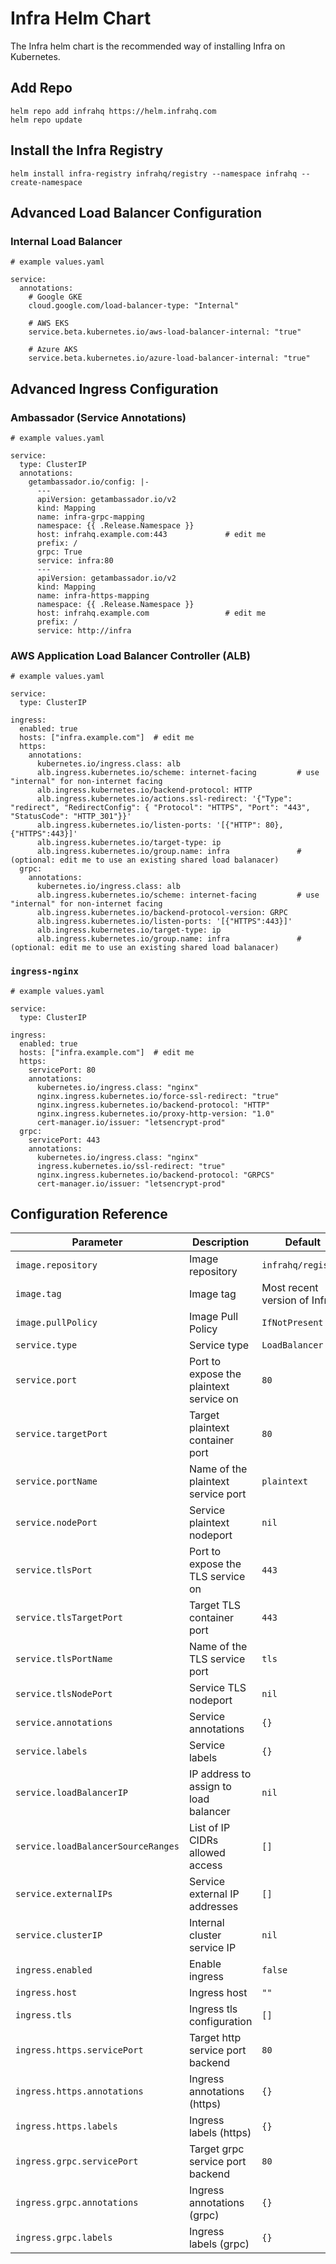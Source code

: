 # Infra Helm Chart

The Infra helm chart is the recommended way of installing Infra on Kubernetes.

## Add Repo

```
helm repo add infrahq https://helm.infrahq.com
helm repo update
```

## Install the Infra Registry

```
helm install infra-registry infrahq/registry --namespace infrahq --create-namespace
```

## Advanced Load Balancer Configuration

### Internal Load Balancer

```
# example values.yaml

service:
  annotations:
    # Google GKE
    cloud.google.com/load-balancer-type: "Internal"

    # AWS EKS
    service.beta.kubernetes.io/aws-load-balancer-internal: "true"

    # Azure AKS
    service.beta.kubernetes.io/azure-load-balancer-internal: "true"
```

## Advanced Ingress Configuration

### Ambassador (Service Annotations)

```
# example values.yaml

service:
  type: ClusterIP
  annotations:
    getambassador.io/config: |-
      ---
      apiVersion: getambassador.io/v2
      kind: Mapping
      name: infra-grpc-mapping
      namespace: {{ .Release.Namespace }}
      host: infrahq.example.com:443             # edit me
      prefix: /
      grpc: True
      service: infra:80
      ---
      apiVersion: getambassador.io/v2
      kind: Mapping
      name: infra-https-mapping
      namespace: {{ .Release.Namespace }}
      host: infrahq.example.com                 # edit me
      prefix: /
      service: http://infra
```

### AWS Application Load Balancer Controller (ALB)

```
# example values.yaml

service:
  type: ClusterIP

ingress:
  enabled: true
  hosts: ["infra.example.com"]  # edit me
  https:
    annotations:
      kubernetes.io/ingress.class: alb
      alb.ingress.kubernetes.io/scheme: internet-facing         # use "internal" for non-internet facing
      alb.ingress.kubernetes.io/backend-protocol: HTTP
      alb.ingress.kubernetes.io/actions.ssl-redirect: '{"Type": "redirect", "RedirectConfig": { "Protocol": "HTTPS", "Port": "443", "StatusCode": "HTTP_301"}}'
      alb.ingress.kubernetes.io/listen-ports: '[{"HTTP": 80}, {"HTTPS":443}]'
      alb.ingress.kubernetes.io/target-type: ip
      alb.ingress.kubernetes.io/group.name: infra               # (optional: edit me to use an existing shared load balanacer)
  grpc:
    annotations:
      kubernetes.io/ingress.class: alb
      alb.ingress.kubernetes.io/scheme: internet-facing         # use "internal" for non-internet facing
      alb.ingress.kubernetes.io/backend-protocol-version: GRPC
      alb.ingress.kubernetes.io/listen-ports: '[{"HTTPS":443}]'
      alb.ingress.kubernetes.io/target-type: ip
      alb.ingress.kubernetes.io/group.name: infra               # (optional: edit me to use an existing shared load balanacer)
```

### `ingress-nginx`

```
# example values.yaml

service:
  type: ClusterIP

ingress:
  enabled: true
  hosts: ["infra.example.com"]  # edit me
  https:
    servicePort: 80
    annotations:
      kubernetes.io/ingress.class: "nginx"
      nginx.ingress.kubernetes.io/force-ssl-redirect: "true"
      nginx.ingress.kubernetes.io/backend-protocol: "HTTP"
      nginx.ingress.kubernetes.io/proxy-http-version: "1.0"
      cert-manager.io/issuer: "letsencrypt-prod"
  grpc:
    servicePort: 443
    annotations:
      kubernetes.io/ingress.class: "nginx"
      ingress.kubernetes.io/ssl-redirect: "true"
      nginx.ingress.kubernetes.io/backend-protocol: "GRPCS"
      cert-manager.io/issuer: "letsencrypt-prod"
```

## Configuration Reference

| Parameter                                 | Description                                   | Default                                                 |
|-------------------------------------------|-----------------------------------------------|---------------------------------------------------------|
| `image.repository`                        | Image repository                              | `infrahq/registry`                                      |
| `image.tag`                               | Image tag                                     | Most recent version of Infra                            | 
| `image.pullPolicy`                        | Image Pull Policy                             | `IfNotPresent`                                          |
| `service.type`                            | Service type                                  | `LoadBalancer`                                          |
| `service.port`                            | Port to expose the plaintext service on       | `80`                                                    |
| `service.targetPort`                      | Target plaintext container port               | `80`                                                    |
| `service.portName`                        | Name of the plaintext service port            | `plaintext`                                             |
| `service.nodePort`                        | Service plaintext nodeport                    | `nil`                                                   |
| `service.tlsPort`                         | Port to expose the TLS service on             | `443`                                                   |
| `service.tlsTargetPort`                   | Target TLS container port                     | `443`                                                   |
| `service.tlsPortName`                     | Name of the TLS service port                  | `tls`                                                   |
| `service.tlsNodePort`                     | Service TLS nodeport                          | `nil`                                                   |
| `service.annotations`                     | Service annotations                           | `{}`                                                    |
| `service.labels`                          | Service labels                                | `{}`                                                    |
| `service.loadBalancerIP`                  | IP address to assign to load balancer         | `nil`                                                   |
| `service.loadBalancerSourceRanges`        | List of IP CIDRs allowed access               | `[]`                                                    |
| `service.externalIPs`                     | Service external IP addresses                 | `[]`                                                    |
| `service.clusterIP`                       | Internal cluster service IP                   | `nil`                                                   |
| `ingress.enabled`                         | Enable ingress                                | `false`                                                 |
| `ingress.host`                            | Ingress host                                  | `""`                                                    |
| `ingress.tls`                             | Ingress tls configuration                     | `[]`                                                    |
| `ingress.https.servicePort`               | Target http service port backend              | `80`                                                    |
| `ingress.https.annotations`               | Ingress annotations (https)                   | `{}`                                                    |
| `ingress.https.labels`                    | Ingress labels (https)                        | `{}`                                                    |
| `ingress.grpc.servicePort`                | Target grpc service port backend              | `80`                                                    |
| `ingress.grpc.annotations`                | Ingress annotations (grpc)                    | `{}`                                                    |
| `ingress.grpc.labels`                     | Ingress labels (grpc)                         | `{}`                                                    |